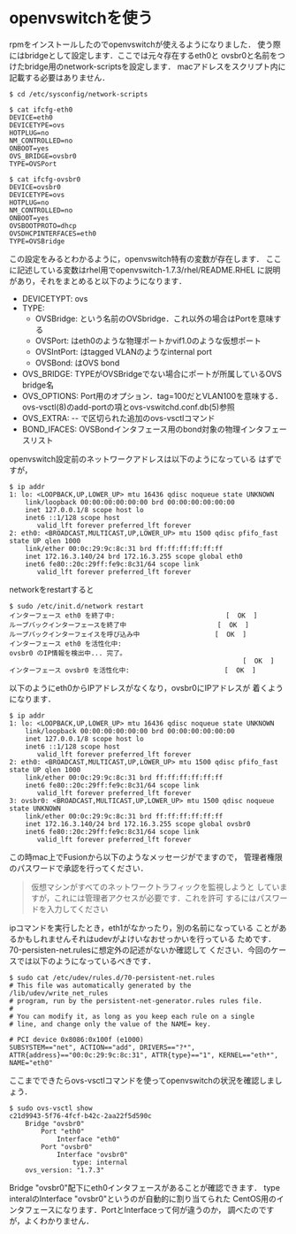 # openvswitchを使う

rpmをインストールしたのでopenvswitchが使えるようになりました．
使う際にはbridgeとして設定します．ここでは元々存在するeth0と
ovsbr0と名前をつけたbridge用のnetwork-scriptsを設定します．
macアドレスをスクリプト内に記載する必要はありません．

    $ cd /etc/sysconfig/network-scripts
    
    $ cat ifcfg-eth0
    DEVICE=eth0
    DEVICETYPE=ovs
    HOTPLUG=no
    NM_CONTROLLED=no
    ONBOOT=yes
    OVS_BRIDGE=ovsbr0
    TYPE=OVSPort
    
    $ cat ifcfg-ovsbr0
    DEVICE=ovsbr0
    DEVICETYPE=ovs
    HOTPLUG=no
    NM_CONTROLLED=no
    ONBOOT=yes
    OVSBOOTPROTO=dhcp
    OVSDHCPINTERFACES=eth0
    TYPE=OVSBridge

この設定をみるとわかるように，openvswitch特有の変数が存在します．
ここに記述している変数はrhel用でopenvswitch-1.7.3/rhel/README.RHEL
に説明があり，それをまとめると以下のようになります．

* DEVICETYPT: ovs
* TYPE:
    * OVSBridge: <name>という名前のOVSbridge．これ以外の場合はPortを意味する
    * OVSPort: <name>はeth0のような物理ポートかvif1.0のような仮想ポート
    *  OVSIntPort: <name>はtagged VLANのようなinternal port
    *  OVSBond: <name>はOVS bond
* OVS_BRIDGE: TYPEがOVSBridgeでない場合にポートが所属しているOVS bridge名
* OVS_OPTIONS: Port用のオプション．tag=100だとVLAN100を意味する．ovs-vsctl(8)のadd-portの項とovs-vswitchd.conf.db(5)参照
* OVS_EXTRA: -- で区切られた追加のovs-vsctlコマンド
* BOND_IFACES: OVSBondインタフェース用のbond対象の物理インタフェースリスト

openvswitch設定前のネットワークアドレスは以下のようになっている
はずですが，

    $ ip addr
    1: lo: <LOOPBACK,UP,LOWER_UP> mtu 16436 qdisc noqueue state UNKNOWN
        link/loopback 00:00:00:00:00:00 brd 00:00:00:00:00:00
        inet 127.0.0.1/8 scope host lo
        inet6 ::1/128 scope host
           valid_lft forever preferred_lft forever
    2: eth0: <BROADCAST,MULTICAST,UP,LOWER_UP> mtu 1500 qdisc pfifo_fast state UP qlen 1000
        link/ether 00:0c:29:9c:8c:31 brd ff:ff:ff:ff:ff:ff
        inet 172.16.3.140/24 brd 172.16.3.255 scope global eth0
        inet6 fe80::20c:29ff:fe9c:8c31/64 scope link
           valid_lft forever preferred_lft forever

networkをrestartすると

    $ sudo /etc/init.d/network restart
    インターフェース eth0 を終了中:                            [  OK  ]
    ループバックインターフェースを終了中                       [  OK  ]
    ループバックインターフェイスを呼び込み中                   [  OK  ]
    インターフェース eth0 を活性化中: 
    ovsbr0 のIP情報を検出中... 完了。
                                                               [  OK  ]
    インターフェース ovsbr0 を活性化中:                        [  OK  ]

以下のようにeth0からIPアドレスがなくなり，ovsbr0にIPアドレスが
着くようになります．

    $ ip addr
    1: lo: <LOOPBACK,UP,LOWER_UP> mtu 16436 qdisc noqueue state UNKNOWN
        link/loopback 00:00:00:00:00:00 brd 00:00:00:00:00:00
        inet 127.0.0.1/8 scope host lo
        inet6 ::1/128 scope host
           valid_lft forever preferred_lft forever
    2: eth0: <BROADCAST,MULTICAST,UP,LOWER_UP> mtu 1500 qdisc pfifo_fast state UP qlen 1000
        link/ether 00:0c:29:9c:8c:31 brd ff:ff:ff:ff:ff:ff
        inet6 fe80::20c:29ff:fe9c:8c31/64 scope link
           valid_lft forever preferred_lft forever
    3: ovsbr0: <BROADCAST,MULTICAST,UP,LOWER_UP> mtu 1500 qdisc noqueue state UNKNOWN
        link/ether 00:0c:29:9c:8c:31 brd ff:ff:ff:ff:ff:ff
        inet 172.16.3.140/24 brd 172.16.3.255 scope global ovsbr0
        inet6 fe80::20c:29ff:fe9c:8c31/64 scope link
           valid_lft forever preferred_lft forever

この時mac上でFusionから以下のようなメッセージがでますので，
管理者権限のパスワードで承認を行ってください．

> 仮想マシンがすべてのネットワークトラフィックを監視しようと
していますが，これには管理者アクセスが必要です．これを許可
するにはパスワードを入力してください

ipコマンドを実行したとき，eth1がなかったり，別の名前になっている
ことがあるかもしれませんそれはudevがよけいなおせっかいを行っている
ためです．70-persisten-net.rulesに想定外の記述がないか確認して
ください．今回のケースでは以下のようになっているべきです．

    $ sudo cat /etc/udev/rules.d/70-persistent-net.rules
    # This file was automatically generated by the /lib/udev/write_net_rules
    # program, run by the persistent-net-generator.rules rules file.
    #
    # You can modify it, as long as you keep each rule on a single
    # line, and change only the value of the NAME= key.
    
    # PCI device 0x8086:0x100f (e1000)
    SUBSYSTEM=="net", ACTION=="add", DRIVERS=="?*", ATTR{address}=="00:0c:29:9c:8c:31", ATTR{type}=="1", KERNEL=="eth*", NAME="eth0"

ここまでできたらovs-vsctlコマンドを使ってopenvswitchの状況を確認しましょう．

    $ sudo ovs-vsctl show
    c21d9943-5f76-4fcf-b42c-2aa22f5d590c
        Bridge "ovsbr0"
            Port "eth0"
                Interface "eth0"
            Port "ovsbr0"
                Interface "ovsbr0"
                    type: internal
        ovs_version: "1.7.3"

Bridge "ovsbr0"配下にeth0インタフェースがあることが確認できます．
type interalのInterface "ovsbr0"というのが自動的に割り当てられた
CentOS用のインタフェースになります．PortとInterfaceって何が違うのか，
調べたのですが，よくわかりません．
